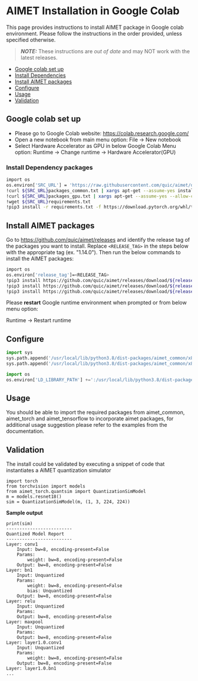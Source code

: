 # AIMET Installation in Google Colab
This page provides instructions to install AIMET package in Google colab environment. Please follow the instructions in the order provided, unless specified otherwise. 

> **_NOTE:_** These instructions are *out of date* and may NOT work with the latest releases.
 
- [Google colab set up](#google-colab-set-up)
- [Install Dependencies](#Install-Dependency-packages)
- [Install AIMET packages](#Install-AIMET-packages)
- [Configure](#Configure)
- [Usage](#Usage)
- [Validation](#Validation)

## Google colab set up

- Please go to Google Colab website: https://colab.research.google.com/
- Open a new notebook from main menu option: File -> New notebook
- Select Hardware Accelerator as GPU in below Google Colab Menu option:
  Runtime -> Change runtime -> Hardware Accelerator(GPU)

### Install Dependency packages
```bash
import os
os.environ['SRC_URL'] = 'https://raw.githubusercontent.com/quic/aimet/develop/packaging/'
!curl ${SRC_URL}packages_common.txt | xargs apt-get --assume-yes install
!curl ${SRC_URL}packages_gpu.txt | xargs apt-get --assume-yes --allow-change-held-packages install 
!wget ${SRC_URL}requirements.txt
!pip3 install -r requirements.txt -f https://download.pytorch.org/whl/torch_stable.html
```

## Install AIMET packages
Go to https://github.com/quic/aimet/releases and identify the release tag of the packages you want to install. Replace `<RELEASE_TAG>` in the steps below with the appropriate tag (ex. "1.14.0"). Then run the below commands to install the AIMET packages:

```bash
import os
os.environ['release_tag']=<RELEASE_TAG>
!pip3 install https://github.com/quic/aimet/releases/download/${release_tag}/AimetCommon-${release_tag}-py3-none-any.whl 
!pip3 install https://github.com/quic/aimet/releases/download/${release_tag}/AimetTorch-${release_tag}-py3-none-any.whl
!pip3 install https://github.com/quic/aimet/releases/download/${release_tag}/AimetTensorflow-${release_tag}-py3-none-any.whl
```

Please **restart** Google runtime environment when prompted or from below menu option:

Runtime -> Restart runtime


## Configure

```python
import sys
sys.path.append('/usr/local/lib/python3.8/dist-packages/aimet_common/x86_64-linux-gnu')
sys.path.append('/usr/local/lib/python3.8/dist-packages/aimet_common/x86_64-linux-gnu/aimet_tensor_quantizer-0.0.0-py3.6-linux-x86_64.egg/')

import os
os.environ['LD_LIBRARY_PATH'] +=':/usr/local/lib/python3.8/dist-packages/aimet_common/x86_64-linux-gnu'
```

## Usage
You should be able to import the required packages from aimet_common, aimet_torch and aimet_tensorflow to incorporate aimet packages, for additional usage suggestion please refer to the examples from the documentation.


## Validation
The install could be validated by executing a snippet of code that instantiates a AIMET quantization simulator
```
import torch
from torchvision import models
from aimet_torch.quantsim import QuantizationSimModel
m = models.resnet18()
sim = QuantizationSimModel(m, (1, 3, 224, 224))
```
**Sample output**
```
print(sim)
-------------------------
Quantized Model Report
-------------------------
Layer: conv1
    Input: bw=8, encoding-present=False
    Params:
        weight: bw=8, encoding-present=False
    Output: bw=8, encoding-present=False
Layer: bn1
    Input: Unquantized
    Params:
        weight: bw=8, encoding-present=False
        bias: Unquantized
    Output: bw=8, encoding-present=False
Layer: relu
    Input: Unquantized
    Params:
    Output: bw=8, encoding-present=False
Layer: maxpool
    Input: Unquantized
    Params:
    Output: bw=8, encoding-present=False
Layer: layer1.0.conv1
    Input: Unquantized
    Params:
        weight: bw=8, encoding-present=False
    Output: bw=8, encoding-present=False
Layer: layer1.0.bn1
...
```